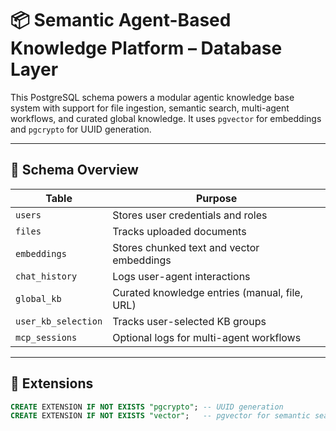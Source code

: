 # 📦 Semantic Agent-Based Knowledge Platform – Database Layer

This PostgreSQL schema powers a modular agentic knowledge base system with support for file ingestion, semantic search, multi-agent workflows, and curated global knowledge. It uses `pgvector` for embeddings and `pgcrypto` for UUID generation.

---

## 🧱 Schema Overview

| Table              | Purpose                                      |
|--------------------|----------------------------------------------|
| `users`            | Stores user credentials and roles            |
| `files`            | Tracks uploaded documents                    |
| `embeddings`       | Stores chunked text and vector embeddings    |
| `chat_history`     | Logs user-agent interactions                 |
| `global_kb`        | Curated knowledge entries (manual, file, URL)|
| `user_kb_selection`| Tracks user-selected KB groups               |
| `mcp_sessions`     | Optional logs for multi-agent workflows      |

---

## 🧠 Extensions

```sql
CREATE EXTENSION IF NOT EXISTS "pgcrypto"; -- UUID generation
CREATE EXTENSION IF NOT EXISTS "vector";   -- pgvector for semantic search